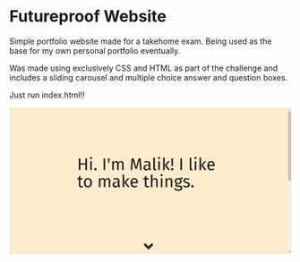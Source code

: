 # Futureproof Website

Simple portfolio website made for a takehome exam. Being used as the base for my
own personal portfolio eventually.

Was made using exclusively CSS and HTML as part of the challenge and includes a
sliding carousel and multiple choice answer and question boxes.

Just run index.html!!

![Demo of website](readme_resources/demo.gif)
